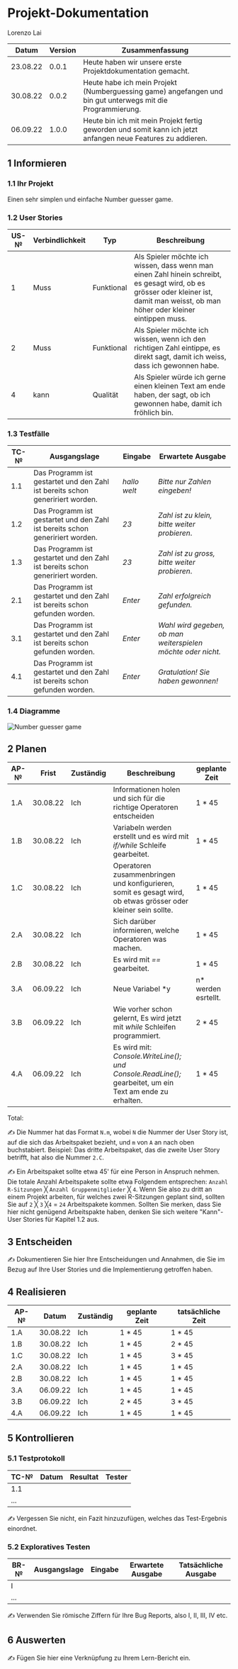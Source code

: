 # Projekt-Dokumentation

Lorenzo Lai

| Datum | Version | Zusammenfassung                                              |
| ----- | ------- | ------------------------------------------------------------ |
|   23.08.22    | 0.0.1   | Heute haben wir unsere erste Projektdokumentation gemacht.  |
|   30.08.22    | 0.0.2   | Heute habe ich mein Projekt (Numberguessing game) angefangen und bin gut unterwegs mit die Programmierung.                                         
|   06.09.22    | 1.0.0   | Heute bin ich mit mein Projekt fertig geworden und somit kann ich jetzt anfangen neue Features zu addieren.  |

## 1 Informieren

### 1.1 Ihr Projekt

Einen sehr simplen und einfache Number guesser game.

### 1.2 User Stories

| US-№ | Verbindlichkeit | Typ  | Beschreibung                       |
| ---- | --------------- | ---- | ---------------------------------- |
| 1    | Muss            |   Funktional   | Als Spieler möchte ich wissen, dass wenn man einen Zahl hinein schreibt, es gesagt wird, ob es grösser oder kleiner ist, damit man weisst, ob man höher oder kleiner eintippen muss.  |
| 2    |   Muss          |   Funktional   | Als Spieler möchte ich wissen, wenn ich den richtigen Zahl eintippe, es direkt sagt, damit ich weiss, dass ich gewonnen habe.  |    | 3    |   Muss          |   Funktional   | Als Spieler möchte ich die wahl haben, dass wenn ich gewonnen habe, den Spiel neustarten kann, damit ich wieder spielenn kann.  |
| 4    |   kann          |   Qualität     | Als Spieler würde ich gerne einen kleinen Text am ende haben, der sagt, ob ich gewonnen habe, damit ich fröhlich bin.  |

### 1.3 Testfälle

| TC-№ | Ausgangslage | Eingabe | Erwartete Ausgabe |
| ---- | ------------ | ------- | ----------------- |
| 1.1  |  Das Programm ist gestartet und den Zahl ist bereits schon geneririert worden.  | *hallo welt* |  *Bitte nur Zahlen eingeben!* |
| 1.2  |  Das Programm ist gestartet und den Zahl ist bereits schon geneririert worden.  |  *23*  |  *Zahl ist zu klein, bitte weiter probieren*.  |
| 1.3  |  Das Programm ist gestartet und den Zahl ist bereits schon geneririert worden.  |  *23*  |  *Zahl ist zu gross, bitte weiter probieren*.  |
| 2.1  |  Das Programm ist gestartet und den Zahl ist bereits schon gefunden worden.  | *Enter* | *Zahl erfolgreich gefunden.* |
| 3.1  |  Das Programm ist gestartet und den Zahl ist bereits schon gefunden worden.  | *Enter* | *Wahl wird gegeben, ob man weiterspielen möchte oder nicht.* |
| 4.1  |  Das Programm ist gestartet und den Zahl ist bereits schon gefunden worden.  | *Enter* | *Gratulation! Sie haben gewonnen!* |


### 1.4 Diagramme

![Number guesser game](https://user-images.githubusercontent.com/110893594/186111432-fb071fd7-6291-4304-8001-0f990c2ed75c.png)

## 2 Planen

| AP-№ | Frist | Zuständig | Beschreibung | geplante Zeit |
| ---- | ----- | --------- | ------------ | ------------- |
| 1.A  |  30.08.22  |  Ich  |  Informationen holen und sich für die richtige Operatoren entscheiden   |  1 * 45  |
| 1.B  |  30.08.22  |  Ich  |  Variabeln werden erstellt und es wird mit *if/while* Schleife gearbeitet.  |  1 * 45  |
| 1.C  |  30.08.22  |  Ich  |  Operatoren zusammenbringen und konfigurieren, somit es gesagt wird, ob etwas grösser oder kleiner sein sollte. |  1 * 45 |
| 2.A  |  30.08.22  |  Ich  |  Sich darüber informieren, welche Operatoren was machen.  |  1 * 45  |
| 2.B  |  30.08.22  |  Ich  |  Es wird mit *==* gearbeitet.  |  1 * 45  |
| 3.A  |  06.09.22  |  Ich  |  Neue Variabel *y|n* werden esrtellt.  | 1 * 45  |
| 3.B  |  06.09.22  |  Ich  |  Wie vorher schon gelernt, Es wird jetzt mit *while* Schleifen programmiert.  |  2 * 45  |
| 4.A  |  06.09.22  |  Ich  |  Es wird mit: *Console.WriteLine(); und Console.ReadLine();* gearbeitet, um ein Text am ende zu erhalten.  |  1 * 45  |



Total: 

✍️ Die Nummer hat das Format `N.m`, wobei `N` die Nummer der User Story ist, auf die sich das Arbeitspaket bezieht, und `m` von `A` an nach oben buchstabiert. Beispiel: Das dritte Arbeitspaket, das die zweite User Story betrifft, hat also die Nummer `2.C`.

✍️ Ein Arbeitspaket sollte etwa 45' für eine Person in Anspruch nehmen. Die totale Anzahl Arbeitspakete sollte etwa Folgendem entsprechen: `Anzahl R-Sitzungen` ╳ `Anzahl Gruppenmitglieder` ╳ `4`. Wenn Sie also zu dritt an einem Projekt arbeiten, für welches zwei R-Sitzungen geplant sind, sollten Sie auf `2` ╳ `3` ╳`4` = `24` Arbeitspakete kommen. Sollten Sie merken, dass Sie hier nicht genügend Arbeitspakte haben, denken Sie sich weitere "Kann"-User Stories für Kapitel 1.2 aus.

## 3 Entscheiden

✍️ Dokumentieren Sie hier Ihre Entscheidungen und Annahmen, die Sie im Bezug auf Ihre User Stories und die Implementierung getroffen haben.

## 4 Realisieren

| AP-№ | Datum | Zuständig | geplante Zeit | tatsächliche Zeit |
| ---- | ----- | --------- | ------------- | ----------------- |
|  1.A  |  30.08.22  |  Ich  |  1 * 45  |  1 * 45  |  
|  1.B  |  30.08.22  |  Ich  |  1 * 45  |  2 * 45  |
|  1.C  |  30.08.22  |  Ich  |  1 * 45  |  3 * 45  |
|  2.A  |  30.08.22  |  Ich  |  1 * 45  |  1 * 45  |
|  2.B  |  30.08.22  |  Ich  |  1 * 45  |  1 * 45  |
|  3.A  |  06.09.22  |  Ich  |  1 * 45  |  1 * 45  |
|  3.B  |  06.09.22  |  Ich  |  2 * 45  |  3 * 45  |
|  4.A  |  06.09.22  |  Ich  |  1 * 45  |  1 * 45  |

## 5 Kontrollieren

### 5.1 Testprotokoll

| TC-№ | Datum | Resultat | Tester |
| ---- | ----- | -------- | ------ |
| 1.1  |       |          |        |
| ...  |       |          |        |

✍️ Vergessen Sie nicht, ein Fazit hinzuzufügen, welches das Test-Ergebnis einordnet.

### 5.2 Exploratives Testen

| BR-№ | Ausgangslage | Eingabe | Erwartete Ausgabe | Tatsächliche Ausgabe |
| ---- | ------------ | ------- | ----------------- | -------------------- |
| I    |              |         |                   |                      |
| ...  |              |         |                   |                      |

✍️ Verwenden Sie römische Ziffern für Ihre Bug Reports, also I, II, III, IV etc.

## 6 Auswerten

✍️ Fügen Sie hier eine Verknüpfung zu Ihrem Lern-Bericht ein.
